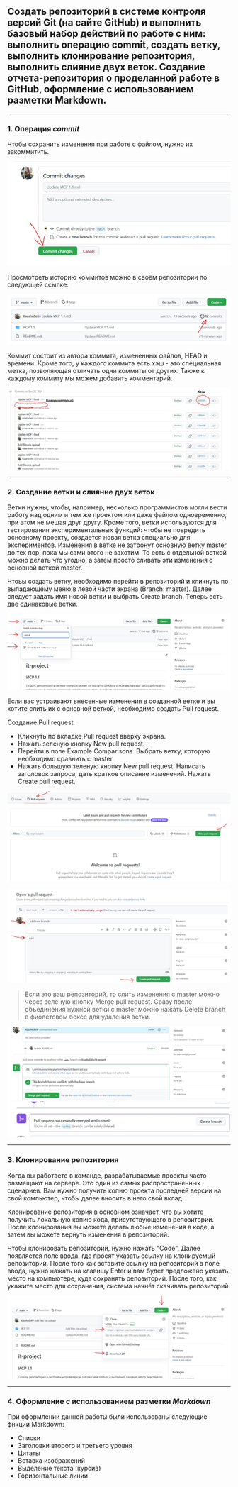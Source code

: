 ## Создать репозиторий в системе контроля версий Git (на сайте GitHub) и выполнить базовый набор действий по работе с ним: выполнить операцию commit, создать ветку, выполнить клонирование репозитория, выполнить слияние двух веток. Создание отчета-репозитория о проделанной работе в GitHub, оформление с использованием разметки Markdown.

***

### 1. Операция *commit*
Чтобы сохранить изменения при работе с файлом, нужно их закоммитить.

![Image alt](https://github.com/KsushaSeliv/it-project/blob/main/ИСР%201.1/commit.JPG)

Просмотреть историю коммитов можно в своём репозитории по следующей ссылке:

![Image alt](https://github.com/KsushaSeliv/it-project/blob/main/ИСР%201.1/historycommit.JPG)

Коммит состоит из автора коммита, измененных файлов, HEAD и времени. Кроме того, у каждого коммита есть хэш - это специальная метка, позволяющая отличать одни коммиты от других. Также к каждому коммиту мы можем добавить комментарий.

![Image alt](https://github.com/KsushaSeliv/it-project/blob/main/ИСР%201.1/history2.png)

***

### 2. Создание ветки и слияние двух веток
Ветки нужны, чтобы, например, несколько программистов могли вести работу над одним и тем же проектом или даже файлом одновременно, при этом не мешая друг другу.
Кроме того, ветки используются для тестирования экспериментальных функций: чтобы не повредить основному проекту, создается новая ветка специально для экспериментов. Изменения в ветке не затронут основную ветку master до тех пор, пока мы сами этого не захотим. То есть с отдельной веткой можно делать что угодно, а затем просто сливать эти изменения с основной веткой master.

Чтоьы создать ветку, необходимо перейти в репозиторий и кликнуть по выпадающему меню в левой части экрана (Branch: master). Далее следует задать имя новой ветки и выбрать Create branch. Теперь есть две одинаковые ветки. 

![Image alt](https://github.com/KsushaSeliv/it-project/blob/main/ИСР%201.1/vetka.JPG)

Если вас устраивают внесенные изменения в созданной ветке и вы хотите слить их с основной веткой, необходимо создать Pull request. 

Создание Pull request:
+ Кликнуть по вкладке Pull request вверху экрана.
+ Нажать зеленую кнопку New pull request.
+ Перейти в поле Example Comparisons. Выбрать ветку, которую необходимо сравнить с master.
+ Нажать большую зеленую кнопку New pull request. Написать заголовок запроса, дать краткое описание изменений. Нажать Create pull request.

![Image alt](https://github.com/KsushaSeliv/it-project/blob/main/ИСР%201.1/pull.JPG)

![Image alt](https://github.com/KsushaSeliv/it-project/blob/main/ИСР%201.1/pull2.JPG)


> Если это ваш репозиторий, то слить изменения с master можно через зеленую кнопку Merge pull request.  Сразу после объединения нужной ветки с master можно нажать Delete branch в фиолетовом боксе для удаления ветки.

![Image alt](https://github.com/KsushaSeliv/it-project/blob/main/ИСР%201.1/pull3.JPG)
![Image alt](https://github.com/KsushaSeliv/it-project/blob/main/ИСР%201.1/pull4.JPG)

***

### 3. Клонирование репозитория

Когда вы работаете в команде, разрабатываемые проекты часто размещают на сервере. Это один из самых распространенных сценариев. Вам нужно получить копию проекта последней версии на свой компьютер, чтобы далее вносить в него свой вклад.

Клонирование репозитория в основном означает, что вы хотите получить локальную копию кода, присутствующего в репозитории. После клонирования вы можете делать любые изменения в коде, а затем вы можете вернуть изменения в репозиторий.

Чтобы клонировать репозиторий, нужно нажать "Code". Далее появляется поле ввода, где просят указать ссылку на клонируемый репозиторий.
После того как вставите ссылку на репозиторий в поле ввода, нужно нажать на клавишу Enter и вам будет предложено указать место на компьютере, куда сохранять репозиторий.
После того, как укажите место для сохранения, система начнёт скачивать репозиторий. 

![Image alt](https://github.com/KsushaSeliv/it-project/blob/main/ИСР%201.1/clone.JPG)

***

### 4. Оформление с использованием разметки *Markdown*
При оформлении данной работы были использованы следующие фнкции Markdown:

+ Списки
+ Заголовки второго и третьего уровня
+ Цитаты
+ Вставка изображений
+ Выделение текста (курсив)
+ Горизонтальные линии
